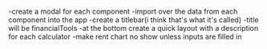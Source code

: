 -create a modal for each component
-import over the data from each component into the app
-create a titlebar(i think that's what it's called)
    -title will be financialTools
-at  the bottom create a quick layout with a description for each calculator
-make rent chart no show unless inputs are filled in